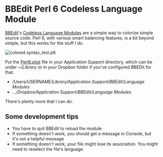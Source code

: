 # BBEdit Perl 6 Codeless Language Module

[BBEdit](http://www.barebones.com/products/bbedit/)'s [Codeless
Language Modules](http://www.barebones.com/support/develop/clm.html)
are a simple way to colorize simple source code. Perl 6, with various
smart balancing features, is a bit beyond simple, but this works for
the stuff I do.

![colored syntax_test.p6](syntax_test.png)

Put the [Perl6.plist](Perl6.plist) file in your _Application Support_
directory, which can be under _~/Library_ or in your Dropbox folder if
you've configured BBEDit for that.

* _/Users/USERNAME/Library/Application Support/BBEdit/Language Modules_
* _.../Dropbox/Application Support/BBEdit/Language Modules_

There's plenty more that I can do.

## Some development tips

* You have to quit BBEdit to reload the module
* If something doesn't work, you should get a message in Console, but it's not a helpful message
* If something doesn't work, your file might lose its association. You might need to reselect the file's language.
